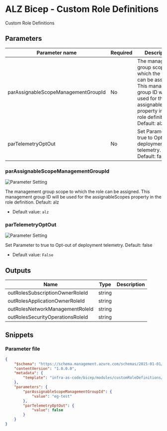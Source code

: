 # ALZ Bicep - Custom Role Definitions

Custom Role Definitions

## Parameters

Parameter name | Required | Description
-------------- | -------- | -----------
parAssignableScopeManagementGroupId | No       | The management group scope to which the role can be assigned. This management group ID will be used for the assignableScopes property in the role definition. Default: alz
parTelemetryOptOut | No       | Set Parameter to true to Opt-out of deployment telemetry. Default: false

### parAssignableScopeManagementGroupId

![Parameter Setting](https://img.shields.io/badge/parameter-optional-green?style=flat-square)

The management group scope to which the role can be assigned. This management group ID will be used for the assignableScopes property in the role definition. Default: alz

- Default value: `alz`

### parTelemetryOptOut

![Parameter Setting](https://img.shields.io/badge/parameter-optional-green?style=flat-square)

Set Parameter to true to Opt-out of deployment telemetry. Default: false

- Default value: `False`

## Outputs

Name | Type | Description
---- | ---- | -----------
outRolesSubscriptionOwnerRoleId | string |
outRolesApplicationOwnerRoleId | string |
outRolesNetworkManagementRoleId | string |
outRolesSecurityOperationsRoleId | string |

## Snippets

### Parameter file

```json
{
    "$schema": "https://schema.management.azure.com/schemas/2015-01-01/deploymentParameters.json#",
    "contentVersion": "1.0.0.0",
    "metadata": {
        "template": "infra-as-code/bicep/modules/customRoleDefinitions/mc-customRoleDefinitions.json"
    },
    "parameters": {
        "parAssignableScopeManagementGroupId": {
            "value": "eg-test"
        },
        "parTelemetryOptOut": {
            "value": false
        }
    }
}
```
